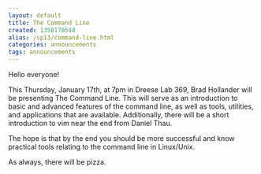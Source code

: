 ```yaml
---
layout: default
title: The Command Line
created: 1358178548
alias: /sp13/command-line.html
categories: announcements
tags: announcements
---
```

Hello everyone!

This Thursday, January 17th, at 7pm in Dreese Lab 369, Brad Hollander will be presenting The Command Line. This will serve as an introduction to basic and advanced features of the command line, as well as tools, utilities, and applications that are available. Additionally, there will be a short introduction to vim near the end from Daniel Thau.

The hope is that by the end you should be more successful and know practical tools relating to the command line in Linux/Unix.

As always, there will be pizza.
